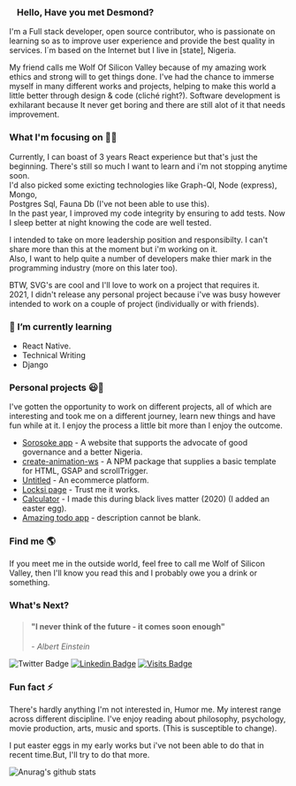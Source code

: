 ### <img src="https://media.giphy.com/media/hvRJCLFzcasrR4ia7z/giphy.gif" width="10px"> Hello, Have you met Desmond?

I'm a Full stack developer, open source contributor, who is passionate on learning so as to improve user experience and provide the best quality in services. I´m based on the Internet but I live in [state], Nigeria.

My friend calls me Wolf Of Silicon Valley because of my amazing work ethics and strong will to get things done. I've had the chance to immerse myself in many different works and projects, helping to make this world a little better through design & code (cliché right?). Software development is exhilarant because It never get boring and there are still alot of it that needs improvement. 


### What I'm focusing on 👨‍💻

Currently, I can boast of 3 years React experience but that's just the beginning. There's still so much I want to learn and i'm not stopping anytime soon.<br />
I'd also picked some exicting technologies like Graph-Ql, Node (express), Mongo, <br/> Postgres Sql, Fauna Db (I've not been able to use this).<br/>
In the past year, I improved my code integrity by ensuring to add tests. Now I sleep better at night knowing the code are well tested.

I intended to take on more leadership position and responsibilty. I can't share more than this at the moment but i'm working on it.<br/>
Also, I want to help quite a number of developers make thier mark in the programming industry (more on this later too). <br/>

BTW, SVG's are cool and I'll love to work on a project that requires it.<br/>
2021, I didn't release any personal project because i've was busy however intended to work on a couple of project (individually or with friends).

### 🌱 I’m currently learning 
- React Native.
- Technical Writing
- Django


### Personal projects 😃🧾

I've gotten the opportunity to work on different projects, all of which are interesting and took me on a different journey, learn new things and have fun while at it. I enjoy the process a little bit more than I enjoy the outcome.
- [Sorosoke app](https://sorosoke.netlify.app/) - A website that supports the advocate of good governance and a better Nigeria.
- [create-animation-ws](https://www.npmjs.com/package/create-animation-ws) - A NPM package that supplies a basic template for HTML, GSAP and scrollTrigger.
- [Untitled](http://feguber.vercel.app/) - An ecommerce platform.
- [Locksi page](https://github.com/locksiDesmond/google-pages) - Trust me it works.
- [Calculator](https://locksidesmond.github.io/calculator/) - I made this during black lives matter (2020) (I added an easter egg).
- [Amazing todo app](https://todo-lemon.vercel.app/) - description cannot be blank.


### Find me  🌎
If you meet me in the outside world, feel free to call me Wolf of Silicon Valley, then I'll know you read this and I probably owe you a drink or something.<br/>

### What's Next? 

> #### "I never think of the future - it comes soon enough"
>
> *- Albert Einstein*


![Twitter Badge](https://img.shields.io/twitter/follow/locksi_Desmond?style=social)
[![Linkedin Badge](https://img.shields.io/badge/-LinkedIn-blue?style=flat-square&logo=Linkedin&logoColor=white&link=https://www.linkedin.com/in/desmond-adenola-0a901a199//)](https://www.linkedin.com/in/desmond-adenola-0a901a199/)
[![Visits Badge](https://badges.pufler.dev/visits/locksiDesmond/locksiDesmond)](https://badges.pufler.dev)

### Fun fact ⚡

There's hardly anything I'm not interested in, Humor me. My interest range across different discipline. I've enjoy reading about philosophy, psychology, movie production, arts, music and sports. (This is susceptible to change).

I put easter eggs in my early works but i've not been able to do that in recent time.But, I'll try to do that more.


![Anurag's github stats](https://github-readme-stats.vercel.app/api?username=locksiDesmond&count_private=true&show_icons=true&theme=radical)


<!--
**locksiDesmond/locksiDesmond** is a ✨ _special_ ✨ repository because its `README.md` (this file) appears on your GitHub profile.

Here are some ideas to get you started:

- 🔭 I’m currently working on ...
- 🌱 I’m currently learning ...
- 👯 I’m looking to collaborate on ...
- 🤔 I’m looking for help with ...
- 💬 Ask me about ...
- 📫 How to reach me: ...
- 😄 Pronouns: ...
- ⚡ Fun fact: ...
-->
